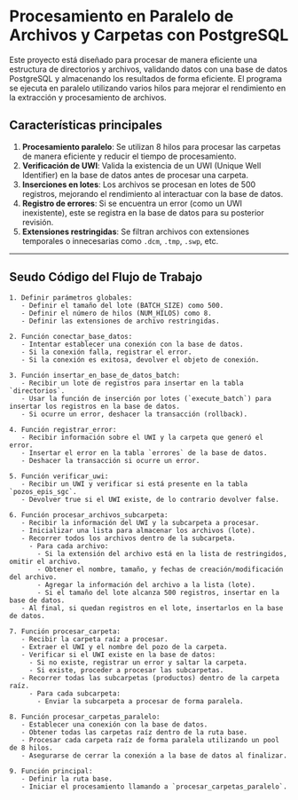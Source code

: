 # Procesamiento en Paralelo de Archivos y Carpetas con PostgreSQL

Este proyecto está diseñado para procesar de manera eficiente una estructura de directorios y archivos, validando datos con una base de datos PostgreSQL y almacenando los resultados de forma eficiente. El programa se ejecuta en paralelo utilizando varios hilos para mejorar el rendimiento en la extracción y procesamiento de archivos.

## Características principales

1. **Procesamiento paralelo**: Se utilizan 8 hilos para procesar las carpetas de manera eficiente y reducir el tiempo de procesamiento.
2. **Verificación de UWI**: Valida la existencia de un UWI (Unique Well Identifier) en la base de datos antes de procesar una carpeta.
3. **Inserciones en lotes**: Los archivos se procesan en lotes de 500 registros, mejorando el rendimiento al interactuar con la base de datos.
4. **Registro de errores**: Si se encuentra un error (como un UWI inexistente), este se registra en la base de datos para su posterior revisión.
5. **Extensiones restringidas**: Se filtran archivos con extensiones temporales o innecesarias como `.dcm`, `.tmp`, `.swp`, etc.

---

## Seudo Código del Flujo de Trabajo

```plaintext
1. Definir parámetros globales:
   - Definir el tamaño del lote (BATCH_SIZE) como 500.
   - Definir el número de hilos (NUM_HILOS) como 8.
   - Definir las extensiones de archivo restringidas.

2. Función conectar_base_datos:
   - Intentar establecer una conexión con la base de datos.
   - Si la conexión falla, registrar el error.
   - Si la conexión es exitosa, devolver el objeto de conexión.

3. Función insertar_en_base_de_datos_batch:
   - Recibir un lote de registros para insertar en la tabla `directorios`.
   - Usar la función de inserción por lotes (`execute_batch`) para insertar los registros en la base de datos.
   - Si ocurre un error, deshacer la transacción (rollback).

4. Función registrar_error:
   - Recibir información sobre el UWI y la carpeta que generó el error.
   - Insertar el error en la tabla `errores` de la base de datos.
   - Deshacer la transacción si ocurre un error.

5. Función verificar_uwi:
   - Recibir un UWI y verificar si está presente en la tabla `pozos_epis_sgc`.
   - Devolver true si el UWI existe, de lo contrario devolver false.

6. Función procesar_archivos_subcarpeta:
   - Recibir la información del UWI y la subcarpeta a procesar.
   - Inicializar una lista para almacenar los archivos (lote).
   - Recorrer todos los archivos dentro de la subcarpeta.
     - Para cada archivo:
       - Si la extensión del archivo está en la lista de restringidos, omitir el archivo.
       - Obtener el nombre, tamaño, y fechas de creación/modificación del archivo.
       - Agregar la información del archivo a la lista (lote).
       - Si el tamaño del lote alcanza 500 registros, insertar en la base de datos.
   - Al final, si quedan registros en el lote, insertarlos en la base de datos.

7. Función procesar_carpeta:
   - Recibir la carpeta raíz a procesar.
   - Extraer el UWI y el nombre del pozo de la carpeta.
   - Verificar si el UWI existe en la base de datos:
     - Si no existe, registrar un error y saltar la carpeta.
     - Si existe, proceder a procesar las subcarpetas.
   - Recorrer todas las subcarpetas (productos) dentro de la carpeta raíz.
     - Para cada subcarpeta:
       - Enviar la subcarpeta a procesar de forma paralela.

8. Función procesar_carpetas_paralelo:
   - Establecer una conexión con la base de datos.
   - Obtener todas las carpetas raíz dentro de la ruta base.
   - Procesar cada carpeta raíz de forma paralela utilizando un pool de 8 hilos.
   - Asegurarse de cerrar la conexión a la base de datos al finalizar.

9. Función principal:
   - Definir la ruta base.
   - Iniciar el procesamiento llamando a `procesar_carpetas_paralelo`.
